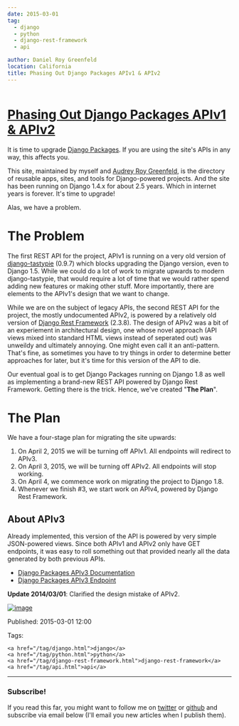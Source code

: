 ```yaml
---
date: 2015-03-01
tag:
  - django
  - python
  - django-rest-framework
  - api

author: Daniel Roy Greenfeld
location: California
title: Phasing Out Django Packages APIv1 & APIv2
---
```


<div class="twelve wide column">
  <h1 class="ui block header">
    <div class="content">
      <a href="/phasing-out-django-packages-apiv1-apiv2.html"
        >Phasing Out Django Packages APIv1 &amp; APIv2</a
      >
    </div>
  </h1>
  <p>
    It is time to upgrade
    <a href="https://www.djangopackages.com/" target="_blank">Django Packages</a
    >. If you are using the site's APIs in any way, this affects you.
  </p>
  <p>
    This site, maintained by myself and
    <a href="https://twitter.com/audreyr" target="_blank"
      >Audrey Roy Greenfeld</a
    >, is the directory of reusable apps, sites, and tools for Django-powered
    projects. And the site has been running on Django 1.4.x for about 2.5 years.
    Which in internet years is forever. It's time to upgrade!
  </p>
  <p>Alas, we have a problem.</p>
  <h1 id="the-problem">The Problem</h1>
  <p>
    The first REST API for the project, APIv1 is running on a very old version
    of
    <a href="https://pypi.python.org/pypi/django-tastypie/0.9.7" target="_blank"
      >django-tastypie</a
    >
    (0.9.7) which blocks upgrading the Django version, even to Django 1.5. While
    we could do a lot of work to migrate upwards to modern django-tastypie, that
    would require a lot of time that we would rather spend adding new features
    or making other stuff. More importantly, there are elements to the APIv1's
    design that we want to change.
  </p>
  <p>
    While we are on the subject of legacy APIs, the second REST API for the
    project, the mostly undocumented APIv2, is powered by a relatively old
    version of
    <a
      href="https://pypi.python.org/pypi/djangorestframework/2.3.8"
      target="_blank"
      >Django Rest Framework</a
    >
    (2.3.8). The design of APIv2 was a bit of an experiement in architectural
    design, one whose novel approach (API views mixed into standard HTML views
    instead of seperated out) was unweildy and ultimately annoying. One might
    even call it an anti-pattern. That's fine, as sometimes you have to try
    things in order to determine better approaches for later, but it's time for
    this version of the API to die.
  </p>
  <p>
    Our eventual goal is to get Django Packages running on Django 1.8 as well as
    implementing a brand-new REST API powered by Django Rest Framework. Getting
    there is the trick. Hence, we've created "<strong>The Plan</strong>".
  </p>
  <h1 id="the-plan">The Plan</h1>
  <p>We have a four-stage plan for migrating the site upwards:</p>
  <ol>
    <li>
      On April 2, 2015 we will be turning off APIv1. All endpoints will redirect
      to APIv3.
    </li>
    <li>
      On April 3, 2015, we will be turning off APIv2. All endpoints will stop
      working.
    </li>
    <li>
      On April 4, we commence work on migrating the project to Django 1.8.
    </li>
    <li>
      Whenever we finish #3, we start work on APIv4, powered by Django Rest
      Framework.
    </li>
  </ol>
  <h2 id="about-apiv3">About APIv3</h2>
  <p>
    Already implemented, this version of the API is powered by very simple
    JSON-powered views. Since both APIv1 and APIv2 only have GET endpoints, it
    was easy to roll something out that provided nearly all the data generated
    by both previous APIs.
  </p>
  <ul>
    <li>
      <a
        href="http://djangopackages.readthedocs.org/en/latest/apiv3_docs.html"
        target="_blank"
        >Django Packages APIv3 Documentation</a
      >
    </li>
    <li>
      <a href="https://www.djangopackages.com/api/v3/" target="_blank"
        >Django Packages APIv3 Endpoint</a
      >
    </li>
  </ul>
  <p>
    <strong>Update 2014/03/01</strong>: Clarified the design mistake of APIv2.
  </p>
  <p>
    <a href="https://www.djangopackages.com/" target="_blank"
      ><img
        alt="image"
        src="https://s3.amazonaws.com/opencomparison/img/logo_501x316.png"
    /></a>
  </p>
  <p>Published: 2015-03-01 12:00</p>
  <p>
    Tags:

    <a href="/tag/django.html">django</a>
    <a href="/tag/python.html">python</a>
    <a href="/tag/django-rest-framework.html">django-rest-framework</a>
    <a href="/tag/api.html">api</a>
  </p>
  <hr />
  <h3 class="ui header">Subscribe!</h3>
  <p>
    If you read this far, you might want to follow me on
    <a href="https://twitter.com/pydanny">twitter</a> or
    <a href="https://github.com/pydanny">github</a> and subscribe via email
    below (I'll email you new articles when I publish them).
  </p>
   
</div>
